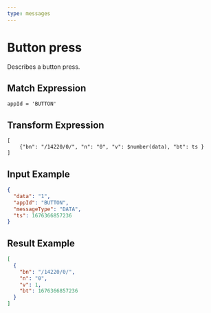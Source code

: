 ```yaml
---
type: messages
---
```


# Button press

Describes a button press.

## Match Expression

```jsonata
appId = 'BUTTON'
```

## Transform Expression

```jsonata
[
    {"bn": "/14220/0/", "n": "0", "v": $number(data), "bt": ts }
]
```

## Input Example

```json
{
  "data": "1",
  "appId": "BUTTON",
  "messageType": "DATA",
  "ts": 1676366857236
}
```

## Result Example

```json
[
  {
    "bn": "/14220/0/",
    "n": "0",
    "v": 1,
    "bt": 1676366857236
  }
]
```
